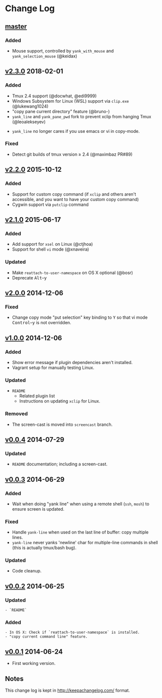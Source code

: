 Change Log
==========

[master]
--------

### Added

-   Mouse support, controlled by `yank_with_mouse` and `yank_selection_mouse`
    (@keidax)

[v2.3.0] 2018-02-01
-------------------

### Added

-   Tmux 2.4 support (@docwhat, @edi9999)
-   Windows Subsystem for Linux (WSL) support via `clip.exe` (@lukewang1024)
-   "copy pane current directory" feature (@bruno-)
-   `yank_line` and `yank_pane_pwd` fork to prevent xclip from hanging Tmux (@leoalekseyev)
*   `yank_line` no longer cares if you use emacs or vi in copy-mode.

### Fixed

-   Detect git builds of tmux version ≥ 2.4 (@maximbaz PR#89)

[v2.2.0] 2015-10-12
-------------------

### Added

-   Support for custom copy command (if `xclip` and others aren't
    accessible, and you want to have your custom copy command)
-   Cygwin support via `putclip` command

[v2.1.0] 2015-06-17
-------------------

### Added

-   Add support for `xsel` on Linux (@ctjhoa)
-   Support for shell `vi` mode (@xnaveira)

### Updated

-   Make `reattach-to-user-namespace` on OS X optional (@bosr)
-   Deprecate <kbd>Alt</kbd>–<kbd>y</kbd>

[v2.0.0] 2014-12-06
-------------------

### Fixed

-   Change copy mode "put selection" key binding to <kbd>Y</kbd> so that vi
    mode <kbd>Control</kbd>–<kbd>y</kbd> is not overridden.

[v1.0.0] 2014-12-06
-------------------

### Added

-   Show error message if plugin dependencies aren't installed.
-   Vagrant setup for manually testing Linux.

### Updated

-   `README`
    -   Related plugin list
    -   Instructions on updating `xclip` for Linux.

### Removed

-   The screen-cast is moved into `screencast` branch.

[v0.0.4] 2014-07-29
-------------------

### Updated

-   `README` documentation; including a screen-cast.

[v0.0.3] 2014-06-29
-------------------

### Added

-   Wait when doing "yank line" when using a remote shell (`ssh`, `mosh`) to
    ensure screen is updated.

### Fixed

-   Handle `yank-line` when used on the last line of buffer: copy multiple
    lines.
-   `yank-line` never yanks 'newline' char for multiple-line commands in
    shell (this is actually tmux/bash bug).

### Updated

-   Code cleanup.

[v0.0.2] 2014-06-25
-------------------

### Updated

    - `README`

### Added

    - In OS X: Check if `reattach-to-user-namespace` is installed.
    - "copy current command line" feature.

[v0.0.1] 2014-06-24
-------------------

-   First working version.

Notes
-----

This change log is kept in <http://keepachangelog.com/> format.

  [master]: https://github.com/tmux-plugins/tmux-yank/compare/v2.3.0...HEAD
  [v2.3.0]: https://github.com/tmux-plugins/tmux-yank/compare/v2.2.0...v2.3.0
  [v2.2.0]: https://github.com/tmux-plugins/tmux-yank/compare/v2.1.0...v2.2.0
  [v2.1.0]: https://github.com/tmux-plugins/tmux-yank/compare/v2.0.0...v2.1.0
  [v2.0.0]: https://github.com/tmux-plugins/tmux-yank/compare/v1.0.0...v2.0.0
  [v1.0.0]: https://github.com/tmux-plugins/tmux-yank/compare/v0.0.4...v1.0.0
  [v0.0.4]: https://github.com/tmux-plugins/tmux-yank/compare/v0.0.3...v0.0.4
  [v0.0.3]: https://github.com/tmux-plugins/tmux-yank/compare/v0.0.2...v0.0.3
  [v0.0.2]: https://github.com/tmux-plugins/tmux-yank/compare/v0.0.1...v0.0.2
  [v0.0.1]: https://github.com/tmux-plugins/tmux-yank/commits/v0.0.1

